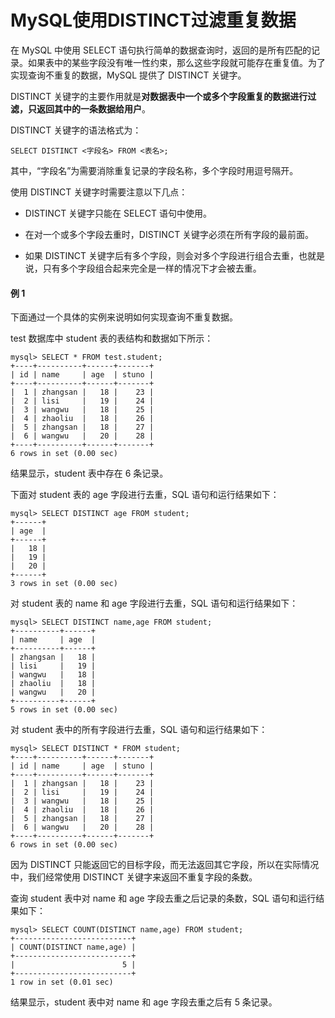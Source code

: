 # MySQL使用DISTINCT过滤重复数据



在 MySQL 中使用 SELECT 语句执行简单的数据查询时，返回的是所有匹配的记录。如果表中的某些字段没有唯一性约束，那么这些字段就可能存在重复值。为了实现查询不重复的数据，MySQL 提供了 DISTINCT 关键字。

DISTINCT 关键字的主要作用就是**对数据表中一个或多个字段重复的数据进行过滤，只返回其中的一条数据给用户**。



DISTINCT 关键字的语法格式为：

`SELECT DISTINCT <字段名> FROM <表名>;`

其中，“字段名”为需要消除重复记录的字段名称，多个字段时用逗号隔开。



使用 DISTINCT 关键字时需要注意以下几点：

- DISTINCT 关键字只能在 SELECT 语句中使用。

- 在对一个或多个字段去重时，DISTINCT 关键字必须在所有字段的最前面。

- 如果 DISTINCT 关键字后有多个字段，则会对多个字段进行组合去重，也就是说，只有多个字段组合起来完全是一样的情况下才会被去重。

  

#### 例 1

下面通过一个具体的实例来说明如何实现查询不重复数据。

test 数据库中 student 表的表结构和数据如下所示：

```
mysql> SELECT * FROM test.student;
+----+----------+------+-------+
| id | name     | age  | stuno |
+----+----------+------+-------+
|  1 | zhangsan |   18 |    23 |
|  2 | lisi     |   19 |    24 |
|  3 | wangwu   |   18 |    25 |
|  4 | zhaoliu  |   18 |    26 |
|  5 | zhangsan |   18 |    27 |
|  6 | wangwu   |   20 |    28 |
+----+----------+------+-------+
6 rows in set (0.00 sec)
```

结果显示，student 表中存在 6 条记录。



下面对 student 表的 age 字段进行去重，SQL 语句和运行结果如下：

```
mysql> SELECT DISTINCT age FROM student;
+------+
| age  |
+------+
|   18 |
|   19 |
|   20 |
+------+
3 rows in set (0.00 sec)
```


对 student 表的 name 和 age 字段进行去重，SQL 语句和运行结果如下：

```
mysql> SELECT DISTINCT name,age FROM student;
+----------+------+
| name     | age  |
+----------+------+
| zhangsan |   18 |
| lisi     |   19 |
| wangwu   |   18 |
| zhaoliu  |   18 |
| wangwu   |   20 |
+----------+------+
5 rows in set (0.00 sec)
```


对 student 表中的所有字段进行去重，SQL 语句和运行结果如下：

```
mysql> SELECT DISTINCT * FROM student;
+----+----------+------+-------+
| id | name     | age  | stuno |
+----+----------+------+-------+
|  1 | zhangsan |   18 |    23 |
|  2 | lisi     |   19 |    24 |
|  3 | wangwu   |   18 |    25 |
|  4 | zhaoliu  |   18 |    26 |
|  5 | zhangsan |   18 |    27 |
|  6 | wangwu   |   20 |    28 |
+----+----------+------+-------+
6 rows in set (0.00 sec)
```


因为 DISTINCT 只能返回它的目标字段，而无法返回其它字段，所以在实际情况中，我们经常使用 DISTINCT 关键字来返回不重复字段的条数。

查询 student 表中对 name 和 age 字段去重之后记录的条数，SQL 语句和运行结果如下：

```
mysql> SELECT COUNT(DISTINCT name,age) FROM student;
+--------------------------+
| COUNT(DISTINCT name,age) |
+--------------------------+
|                        5 |
+--------------------------+
1 row in set (0.01 sec)
```

结果显示，student 表中对 name 和 age 字段去重之后有 5 条记录。